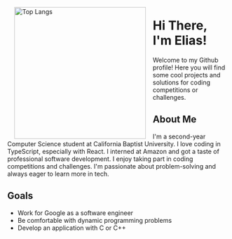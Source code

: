 <p float="left">
<img align="left" width="300" hspace="16" src="https://github-readme-stats.vercel.app/api/top-langs/?username=eliasmurcray&langs_count=10&exclude_repo=stock-tracker" alt="Top Langs">
</p>

# Hi There, I'm Elias!
Welcome to my Github profile! Here you will find some cool projects and solutions for coding competitions or challenges.

## About Me
I'm a second-year Computer Science student at California Baptist University. I love coding in TypeScript, especially with React. I interned at Amazon and got a taste of professional software development. I enjoy taking part in coding competitions and challenges. I'm passionate about problem-solving and always eager to learn more in tech.

## Goals
- Work for Google as a software engineer
- Be comfortable with dynamic programming problems
- Develop an application with C or C++
